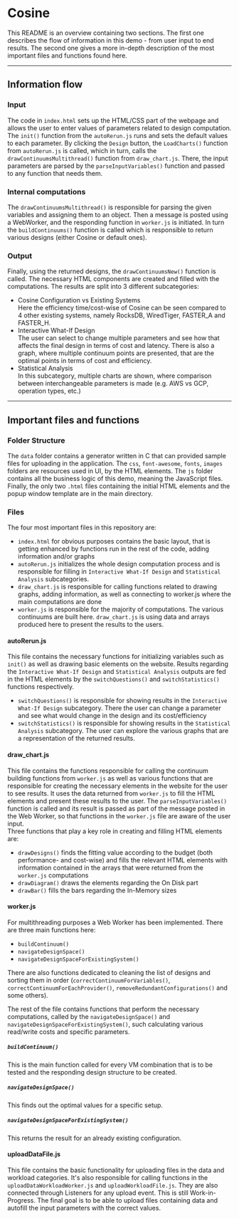 # Cosine
This README is an overview containing two sections. The first one describes the flow of information in this demo - from user input to 
end results. The second one gives a more in-depth description of the most important files and functions found here. 

---
## Information flow

### Input
The code in `index.html` sets up the HTML/CSS part of the webpage and allows the user to enter values of parameters
related to design computation.
The `init()` function from the `autoRerun.js` runs and sets the default values to each parameter.
By clicking the `Design` button, the `LoadCharts()` function from `autoRerun.js` is called, which in turn,
calls the `drawContinuumsMultithread()` function from `draw_chart.js`. There, the input parameters are parsed by the
`parseInputVariables()` function and passed to any function that needs them.

### Internal computations
The `drawContinuumsMultithread()` is responsible for parsing the given variables and assigning
them to an object. Then a message is posted using a WebWorker, and the responding function in `worker.js`
is initiated. In turn the `buildContinuums()` function is called which is responsible to return various
designs (either Cosine or default ones).

### Output
Finally, using the returned designs, the `drawContinuumsNew()` function is called. The necessary HTML components
are created and filled with the computations. The results are split into 3 different subcategories:
- Cosine Configuration vs Existing Systems  
  Here the efficiency time/cost-wise of Cosine can be seen compared to 4 other existing systems, namely RocksDB, WiredTiger, 
  FASTER_A and FASTER_H. 
- Interactive What-If Design  
  The user can select to change multiple parameters and see how that affects the final design in terms of cost and latency.
  There is also a graph, where multiple continuum points are presented, that are the optimal points in terms of cost and efficiency.
- Statistical Analysis  
In this subcategory, multiple charts are shown, where comparison between interchangeable parameters is made (e.g. AWS vs GCP, operation types, etc.)
  

---
## Important files and functions

### Folder Structure
The `data` folder contains a generator written in C that can provided sample files for uploading in the application.
The `css`, `font-awesome`, `fonts`, `images` folders are resources used in UI, by the HTML elements.
The `js` folder contains all the business logic of this demo, meaning the JavaScript files. Finally, the only two
`.html` files containing the initial HTML elements and the popup window template are in the main directory.

### Files
The four most important files in this repository are:
- `index.html` for obvious purposes contains the basic layout, that is getting enhanced
by functions run in the rest of the code, adding information and/or graphs
- `autoRerun.js` initializes the whole design computation process and is responsible for filling in 
  `Interactive What-If Design` and `Statistical Analysis` subcategories.
- `draw_chart.js` is responsible for calling functions related to drawing graphs, adding information, 
as well as connecting to worker.js where the main computations are done
- `worker.js` is responsible for the majority of computations. The various continuums
are built here. `draw_chart.js` is using data and arrays produced here to 
present the results to the users.

#### autoRerun.js
This file contains the necessary functions for initializing variables such as `init()` as well as drawing basic
elements on the website. Results regarding the `Interactive What-If Design` and `Statistical Analysis`
outputs are fed in the HTML elements by the `switchQuestions()` and `switchStatistics()` functions respectively.
  - `switchQuestions()` is responsible for showing results in the `Interactive What-If Design` subcategory. There
the user can change a parameter and see what would change in the design and its cost/efficiency
  - `switchStatistics()` is responsible for showing results in the `Statistical Analysis` subcategory. The user can explore
the various graphs that are a representation of the returned results.

#### draw_chart.js
This file contains the functions responsible for calling
the continuum building functions from `worker.js` as well as various functions that are responsible
for creating the necessary elements in the website for the user to see results. It uses the data returned
from `worker.js` to fill the HTML elements and present these results to the user. The 
`parseInputVariables()` function is called and its result is passed as part of the message posted in the Web Worker, so that
functions in the `worker.js` file are aware of the user input.  
Three functions that play a key role in creating and filling HTML elements are:
- `drawDesigns()` finds the fitting value according to the budget (both performance- and cost-wise) and fills the relevant HTML elements
  with information contained in the arrays that were returned from the `worker.js` computations
- `drawDiagram()` draws the elements regarding the On Disk part
- `drawBar()` fills the bars regarding the In-Memory sizes


#### worker.js 
For multithreading purposes a Web Worker has been implemented.
There are three main functions here: 
- `buildContinuum()`
- `navigateDesignSpace()`
- `navigateDesignSpaceForExistingSystem()`

There are also functions dedicated to cleaning the list of designs and sorting them in order (`correctContinuumForVariables()`, 
`correctContinuumForEachProvider()`, `removeRedundantConfigurations()` and some others).

The rest of the file contains functions that perform the necessary computations, called by the `navigateDesignSpace()`
and `navigateDesignSpaceForExistingSystem()`, such calculating various read/write costs and specific parameters.

##### `buildContinuum()`
This is the main function called for every VM combination that is to be tested and the responding design structure to be
created.

##### `navigateDesignSpace()`
This finds out the optimal values for a specific setup.

##### `navigateDesignSpaceForExistingSystem()`
This returns the result for an already existing configuration.

#### uploadDataFile.js
This file contains the basic functionality for uploading files in the data
and workload categories. It's also responsible for calling functions in the
`uploadDataWorkloadWorker.js` and `uploadWorkloadFile.js`. They are also
connected through Listeners for any upload event. This is still Work-in-Progress.
The final goal is to be able to upload files containing data and autofill the input parameters
with the correct values.




